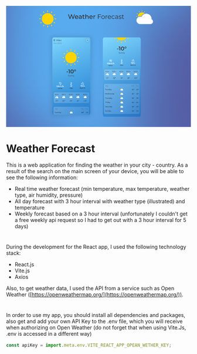 ![Image alt](https://github.com/maxmotsyk/Weather_forecast/raw/main/public/img/ReadmyImg.jpg)

# Weather Forecast
This is a web application for finding the weather in your city - country. As a result of the search on the main screen of your device, you will be able to see the following information:
+ Real time weather forecast (min temperature, max temperature, weather type, air humidity, pressure)
+ All day forecast with 3 hour interval with weather type (illustrated) and temperature
+ Weekly forecast based on a 3 hour interval (unfortunately I couldn't get a free weekly api request so I had to get out with a 3 hour interval for 5 days)

#
During the development for the React app, I used the following technology stack:

- React.js
- Vite.js
- Axios

Also, to get weather data, I used the API from a service such as Open Weather ([https://openweathermap.org/](https://openweathermap.org/)).

#
In order to use my app, you should install all dependencies and packages, also get and add your own API Key to the .env file, which you will receive when authorizing on Open Weather (do not forget that when using Vite.Js, .env is accessed in a different way)

```js
const apiKey = import.meta.env.VITE_REACT_APP_OPEAN_WETHER_KEY;
```
